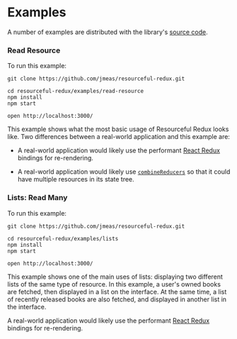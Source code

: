 # Examples

A number of examples are distributed with the library's
[source code](https://github.com/jmeas/resourceful-redux).

### Read Resource

To run this example:

```
git clone https://github.com/jmeas/resourceful-redux.git

cd resourceful-redux/examples/read-resource
npm install
npm start

open http://localhost:3000/
```

This example shows what the most basic usage of Resourceful Redux looks
like. Two differences between a real-world application and this example are:

- A real-world application would likely use the performant
  [React Redux](https://github.com/reactjs/react-redux) bindings for
  re-rendering.

- A real-world application would likely use [`combineReducers`](http://redux.js.org/docs/api/combineReducers.html)
  so that it could have multiple resources in its state tree.

### Lists: Read Many

To run this example:

```
git clone https://github.com/jmeas/resourceful-redux.git

cd resourceful-redux/examples/lists
npm install
npm start

open http://localhost:3000/
```

This example shows one of the main uses of lists: displaying two different
lists of the same type of resource. In this example, a user's owned books are
fetched, then displayed in a list on the interface. At the same time, a list of
recently released books are also fetched, and displayed in another list in the
interface.

A real-world application would likely use the performant
[React Redux](https://github.com/reactjs/react-redux) bindings for re-rendering.

